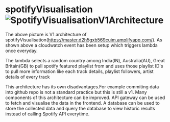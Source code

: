 # spotifyVisualisation![SpotifyVisualisationV1Architecture](https://user-images.githubusercontent.com/36952071/188436855-b6591f43-7611-44f2-8425-565fdf41d87c.png)
The above picture is V1 architecture of spotifyVisualisation(https://master.d2h5gxb569cuim.amplifyapp.com/). 
As shown above a cloudwatch event has been setup which triggers lambda once everyday.

The lambda selects a random country among India(IN), Australia(AU), Great Britain(GB) to pull spotify featured playlist from and uses those playlist ID's to pull more information like each track details, playlist followers, artist details of every track




This architecture has its own disadvantages.For example commiting data into github repo is not a standard practice but this is still a v1. Many components of this architecture can be improved. API gateway can be used to fetch and visualise the data in the frontend. A database can be used to store the collected data and query the database to view historic results instead of calling Spotify API everytime.


